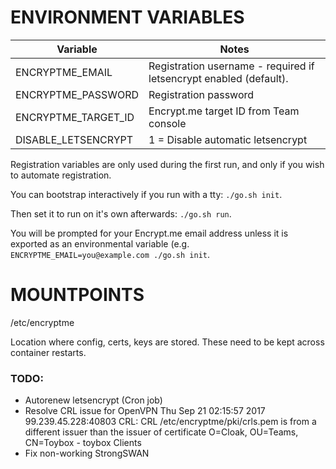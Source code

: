 # ENVIRONMENT VARIABLES

| Variable | Notes |
|----------|-------|
| ENCRYPTME_EMAIL | Registration username - required if letsencrypt enabled (default). |
| ENCRYPTME_PASSWORD | Registration password |
| ENCRYPTME_TARGET_ID | Encrypt.me target ID from Team console |
| DISABLE_LETSENCRYPT| 1 = Disable automatic letsencrypt |

Registration variables are only used during the first run, and only if you wish
to automate registration.

You can bootstrap interactively if you run with a tty: `./go.sh init`.

Then set it to run on it's own afterwards: `./go.sh run`.

You will be prompted for your Encrypt.me email address unless it is exported as
an environmental variable (e.g. `ENCRYPTME_EMAIL=you@example.com ./go.sh init`.


# MOUNTPOINTS

  /etc/encryptme

  Location where config, certs, keys are stored.  These need to be kept across
  container restarts.


### TODO:

- Autorenew letsencrypt (Cron job)
- Resolve CRL issue for OpenVPN
Thu Sep 21 02:15:57 2017 99.239.45.228:40803 CRL: CRL /etc/encryptme/pki/crls.pem is from a different issuer than the issuer of certificate O=Cloak, OU=Teams, CN=Toybox - toybox Clients
- Fix non-working StrongSWAN
